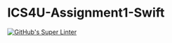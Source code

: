 # ICS4U-Assignment1-Swift
[![GitHub's Super Linter](https://github.com/Jenoe-Balote/ICS4U-Assignment1-Swift/workflows/GitHub's%20Super%20Linter/badge.svg)](https://github.com/Jenoe-Balote/ICS4U-Assignment1-Swift/actions)
